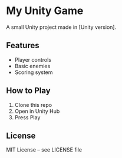 # My Unity Game

A small Unity project made in [Unity version].

## Features
- Player controls
- Basic enemies
- Scoring system

## How to Play
1. Clone this repo
2. Open in Unity Hub
3. Press Play

## License
MIT License – see LICENSE file

